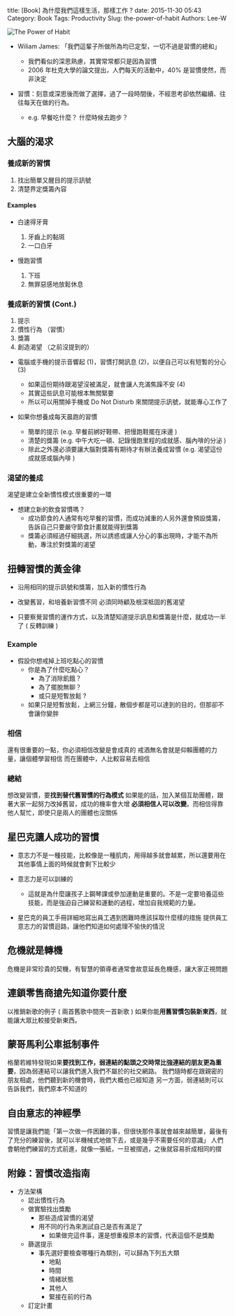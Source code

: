 title: [Book] 為什麼我們這樣生活，那樣工作 ?
date: 2015-11-30 05:43
Category: Book
Tags: Productivity
Slug: the-power-of-habit
Authors: Lee-W


![The Power of Habit]({static}/images/posts-image/books/Mo2J3YW.jpg)

<!--more-->

- Wiliam James: 「我們這輩子所做所為均已定型，一切不過是習慣的總和」
	- 我們看似的深思熟慮，其實常常都只是因為習慣
	- 2006 年杜克大學的論文提出，人們每天的活動中，40% 是習慣使然，而非決定 

- 習慣：刻意或深思後而做了選擇，過了一段時間後，不經思考卻依然繼續、往往每天在做的行為。
	- e.g. 早餐吃什麼？ 什麼時候去跑步？


## 大腦的渴求
### 養成新的習慣
1. 找出簡單又醒目的提示訊號
2. 清楚界定獎籌內容

#### Examples

- 白速得牙膏
	1. 牙齒上的黏斑
	2. 一口白牙

- 慢跑習慣
	1. 下班
	2. 無罪惡感地放鬆休息

### 養成新的習慣 (Cont.)
1. 提示
2. 慣性行為 （習慣）
3. 獎籌
4. 創造渴望 （之前沒提到的）

- 電腦或手機的提示音響起 (1)，習慣打開訊息 (2)，以便自己可以有短暫的分心 (3)
	- 如果這份期待跟渴望沒被滿足，就會讓人充滿焦躁不安 (4)
	- 其實這些訊息可能根本無關緊要
	- 所以可以用關掉手機或 Do Not Disturb 來關閉提示訊號，就能專心工作了

- 如果你想養成每天晨跑的習慣
	- 簡單的提示 (e.g. 早餐前綁好鞋帶、把慢跑鞋擺在床邊 )
	- 清楚的獎籌 (e.g. 中午大吃一頓、記錄慢跑里程的成就感、腦內啡的分泌 )
	- 除此之外還必須要讓大腦對獎籌有期待才有辦法養成習慣 (e.g. 渴望這份成就感或腦內啡 )

### 渴望的養成
渴望是建立全新慣性模式很重要的一環

- 想建立新的飲食習慣嗎？
	- 成功節食的人通常有吃早餐的習慣，而成功減重的人另外還會預設獎籌，告訴自己只要嚴守節食計畫就能得到獎籌
	- 獎籌必須經過仔細挑選，所以誘惑或讓人分心的事出現時，才能不為所動，專注於對獎籌的渴望

## 扭轉習慣的黃金律
- 沿用相同的提示訊號和獎籌，加入新的慣性行為  

- 改變舊習，和培養新習慣不同
  必須同時顧及根深柢固的舊渴望

- 只要察覺習慣的運作方式，以及清楚知道提示訊息和獎籌是什麼，就成功一半了 ( 反轉訓練 )

### Example
- 假設你想戒掉上班吃點心的習慣  
	- 你是為了什麼吃點心？  
		- 為了消除飢餓？
		- 為了擺脫無聊？
		- 或只是短暫放鬆 ?
	- 如果只是短暫放鬆，上網三分鐘，散個步都是可以達到的目的，但那卻不會讓你變胖

### 相信
還有很重要的一點，你必須相信改變是會成真的
戒酒無名會就是仰賴團體的力量，讓個體學習相信
而在團體中，人比較容易去相信

### 總結
想改變習慣，要**找到替代舊習慣的行為模式**
如果能的話，加入某個互助團體，跟著大家一起努力改掉舊習，成功的機率會大增
**必須相信人可以改變**。而相信得靠他人幫忙，即使只是兩人的團體也沒關係

## 星巴克讓人成功的習慣
- 意志力不是一種技能，比較像是一種肌肉，用得越多就會越累，所以還要用在其他事情上面的時候就會剩下比較少

- 意志力是可以訓練的
	- 這就是為什麼讓孩子上鋼琴課或參加運動是重要的。不是一定要培養這些技能，而是強迫自己練習和運動的過程，增加自我規範的力量。

- 星巴克的員工手冊詳細地寫出員工遇到困難時應該採取什麼樣的措施
  提供員工意志力的習慣迴路，讓他們知道如何處理不愉快的情況

## 危機就是轉機
危機是非常珍貴的契機，有智慧的領導者通常會故意延長危機感，讓大家正視問題

## 連鎖零售商搶先知道你要什麼
以推銷新歌的例子 ( 兩首舊歌中間夾一首新歌 )
如果你能**用舊習慣包裝新東西**，就能讓大眾比較接受新東西。

## 蒙哥馬利公車抵制事件
格蘭若維特發現如果**要找到工作，弱連結的點頭之交時常比強連結的朋友更為重要**，因為弱連結可以讓我們進入我們不屬於的社交網路。
我們隨時都在跟親密的朋友相處，他們聽到新的機會時，我們大概也已經知道
另一方面，弱連結則可以告訴我們，我們原本不知道的

## 自由意志的神經學
習慣是讓我們能「第一次做一件困難的事，但很快那件事就會越來越簡單，最後有了充分的練習後，就可以半機械式地做下去，或是幾乎不需要任何的意識」
人們會朝他們練習的方式前進，就像一張紙，一旦被摺過，之後就容易折成相同的摺

## 附錄：習慣改造指南

- 方法架構
	- 認出慣性行為
	- 做實驗找出獎勵
		- 那些造成習慣的渴望
		- 用不同的行為來測試自己是否有滿足了
			- 如果做完這件事，還是想重複原本的習慣，代表這個不是獎勵
	- 篩選提示
		- 事先選好要檢查哪種行為類別，可以歸為下列五大類
			- 地點
			- 時間
			- 情緒狀態
			- 其他人
			- 緊接在前的行為
	- 訂定計畫
